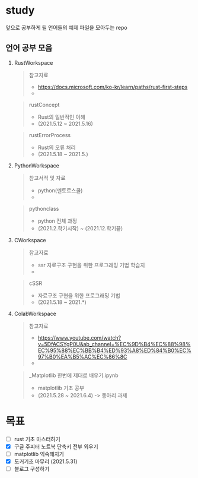 # study
앞으로 공부하게 될 언어들의 예제 파일을 모아두는 repo

## 언어 공부 모음
1. RustWorkspace
	> 참고자료
	> * https://docs.microsoft.com/ko-kr/learn/paths/rust-first-steps 
	> * <br>

	> rustConcept
	> * Rust의 일반적인 이해
	> * (2021.5.12 ~ 2021.5.16) <br>

	> rustErrorProcess
	> * Rust의 오류 처리
	> * (2021.5.18 ~ 2021.5.) <br>


2. PythonWorkspace
	> 참고서적 및 자료
	> * python(멘토르스쿨)
	> *  <br>

	> pythonclass
	> * python 전체 과정
	> * (2021.2.학기시작) ~ (2021.12.학기끝)

3. CWorkspace
	> 참고자료
	> * ssr 자료구조 구현을 위한 프로그래밍 기법 학습지
	> * <br>

	> cSSR
	> * 자료구조 구현을 위한 프로그래밍 기법
	> * (2021.5.18 ~ 2021.*)

4. ColabWorkspace
	> 참고자료
	> * https://www.youtube.com/watch?v=5DfACSYgP0U&ab_channel=%EC%9D%B4%EC%88%98%EC%95%88%EC%BB%B4%ED%93%A8%ED%84%B0%EC%97%B0%EA%B5%AC%EC%86%8C
	> * <br>

	> _Matplotlib 한번에 제대로 배우기.ipynb
	> * matplotlib 기초 공부
	> * (2021.5.28 ~ 2021.6.4) -> 동아리 과제

#  목표
- [ ] rust 기초 마스터하기
- [x] 구글 주피터 노트북 단축키 전부 외우기
- [ ] matplotlib 익숙해지기
- [x] 도커기초 마무리 (2021.5.31)
- [ ] 블로그 구성하기
